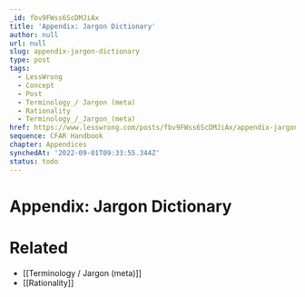 ```yaml
---
_id: fbv9FWss6ScDMJiAx
title: 'Appendix: Jargon Dictionary'
author: null
url: null
slug: appendix-jargon-dictionary
type: post
tags:
  - LessWrong
  - Concept
  - Post
  - Terminology_/ Jargon (meta)
  - Rationality
  - Terminology_/_Jargon_(meta)
href: https://www.lesswrong.com/posts/fbv9FWss6ScDMJiAx/appendix-jargon-dictionary
sequence: CFAR Handbook
chapter: Appendices
synchedAt: '2022-09-01T09:33:55.344Z'
status: todo
---
```


# Appendix: Jargon Dictionary


# Related

- [[Terminology / Jargon (meta)]]
- [[Rationality]]